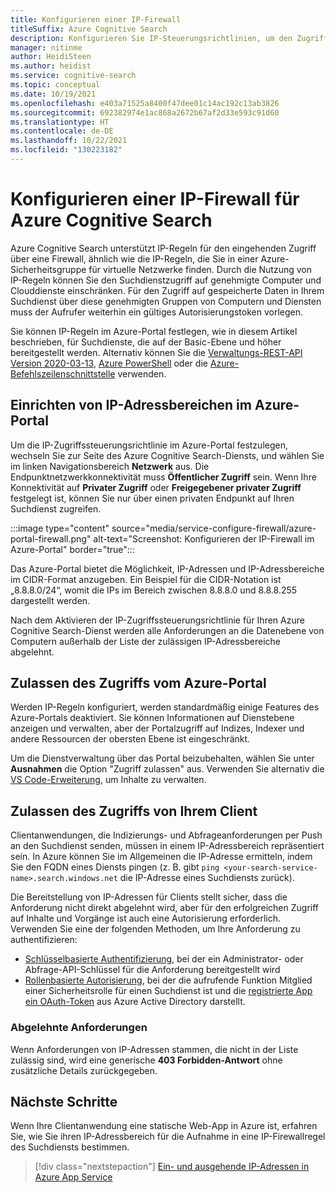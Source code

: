 ```yaml
---
title: Konfigurieren einer IP-Firewall
titleSuffix: Azure Cognitive Search
description: Konfigurieren Sie IP-Steuerungsrichtlinien, um den Zugriff auf Ihren Azure Cognitive Search-Dienst auf bestimmte IP-Adressen einzuschränken.
manager: nitinme
author: HeidiSteen
ms.author: heidist
ms.service: cognitive-search
ms.topic: conceptual
ms.date: 10/19/2021
ms.openlocfilehash: e403a71525a8400f47dee01c14ac192c13ab3826
ms.sourcegitcommit: 692382974e1ac868a2672b67af2d33e593c91d60
ms.translationtype: HT
ms.contentlocale: de-DE
ms.lasthandoff: 10/22/2021
ms.locfileid: "130223182"
---
```

# <a name="configure-an-ip-firewall-for-azure-cognitive-search"></a>Konfigurieren einer IP-Firewall für Azure Cognitive Search

Azure Cognitive Search unterstützt IP-Regeln für den eingehenden Zugriff über eine Firewall, ähnlich wie die IP-Regeln, die Sie in einer Azure-Sicherheitsgruppe für virtuelle Netzwerke finden. Durch die Nutzung von IP-Regeln können Sie den Suchdienstzugriff auf genehmigte Computer und Clouddienste einschränken. Für den Zugriff auf gespeicherte Daten in Ihrem Suchdienst über diese genehmigten Gruppen von Computern und Diensten muss der Aufrufer weiterhin ein gültiges Autorisierungstoken vorlegen.

Sie können IP-Regeln im Azure-Portal festlegen, wie in diesem Artikel beschrieben, für Suchdienste, die auf der Basic-Ebene und höher bereitgestellt werden. Alternativ können Sie die [Verwaltungs-REST-API Version 2020-03-13](/rest/api/searchmanagement/), [Azure PowerShell](/powershell/module/az.search) oder die [Azure-Befehlszeilenschnittstelle](/cli/azure/search) verwenden.

<a id="configure-ip-policy"></a> 

## <a name="set-ip-ranges-in-azure-portal"></a>Einrichten von IP-Adressbereichen im Azure-Portal

Um die IP-Zugriffssteuerungsrichtlinie im Azure-Portal festzulegen, wechseln Sie zur Seite des Azure Cognitive Search-Diensts, und wählen Sie im linken Navigationsbereich **Netzwerk** aus. Die Endpunktnetzwerkkonnektivität muss **Öffentlicher Zugriff** sein. Wenn Ihre Konnektivität auf **Privater Zugriff** oder **Freigegebener privater Zugriff** festgelegt ist, können Sie nur über einen privaten Endpunkt auf Ihren Suchdienst zugreifen.

:::image type="content" source="media/service-configure-firewall/azure-portal-firewall.png" alt-text="Screenshot: Konfigurieren der IP-Firewall im Azure-Portal" border="true":::

Das Azure-Portal bietet die Möglichkeit, IP-Adressen und IP-Adressbereiche im CIDR-Format anzugeben. Ein Beispiel für die CIDR-Notation ist „8.8.8.0/24“, womit die IPs im Bereich zwischen 8.8.8.0 und 8.8.8.255 dargestellt werden.

Nach dem Aktivieren der IP-Zugriffssteuerungsrichtlinie für Ihren Azure Cognitive Search-Dienst werden alle Anforderungen an die Datenebene von Computern außerhalb der Liste der zulässigen IP-Adressbereiche abgelehnt. 

## <a name="allow-access-from-azure-portal"></a>Zulassen des Zugriffs vom Azure-Portal

Werden IP-Regeln konfiguriert, werden standardmäßig einige Features des Azure-Portals deaktiviert. Sie können Informationen auf Dienstebene anzeigen und verwalten, aber der Portalzugriff auf Indizes, Indexer und andere Ressourcen der obersten Ebene ist eingeschränkt.

Um die Dienstverwaltung über das Portal beizubehalten, wählen Sie unter **Ausnahmen** die Option "Zugriff zulassen" aus. Verwenden Sie alternativ die [VS Code-Erweiterung](https://aka.ms/vscode-search), um Inhalte zu verwalten.

## <a name="allow-access-from-your-client"></a>Zulassen des Zugriffs von Ihrem Client

Clientanwendungen, die Indizierungs- und Abfrageanforderungen per Push an den Suchdienst senden, müssen in einem IP-Adressbereich repräsentiert sein. In Azure können Sie im Allgemeinen die IP-Adresse ermitteln, indem Sie den FQDN eines Diensts pingen (z. B. gibt `ping <your-search-service-name>.search.windows.net` die IP-Adresse eines Suchdiensts zurück). 

Die Bereitstellung von IP-Adressen für Clients stellt sicher, dass die Anforderung nicht direkt abgelehnt wird, aber für den erfolgreichen Zugriff auf Inhalte und Vorgänge ist auch eine Autorisierung erforderlich. Verwenden Sie eine der folgenden Methoden, um Ihre Anforderung zu authentifizieren:

+ [Schlüsselbasierte Authentifizierung](search-security-api-keys.md), bei der ein Administrator- oder Abfrage-API-Schlüssel für die Anforderung bereitgestellt wird
+ [Rollenbasierte Autorisierung](search-security-rbac.md), bei der die aufrufende Funktion Mitglied einer Sicherheitsrolle für einen Suchdienst ist und die [registrierte App ein OAuth-Token](search-howto-aad.md) aus Azure Active Directory darstellt.

### <a name="rejected-requests"></a>Abgelehnte Anforderungen

Wenn Anforderungen von IP-Adressen stammen, die nicht in der Liste zulässig sind, wird eine generische **403 Forbidden-Antwort** ohne zusätzliche Details zurückgegeben.

## <a name="next-steps"></a>Nächste Schritte

Wenn Ihre Clientanwendung eine statische Web-App in Azure ist, erfahren Sie, wie Sie ihren IP-Adressbereich für die Aufnahme in eine IP-Firewallregel des Suchdiensts bestimmen.

> [!div class="nextstepaction"]
> [Ein- und ausgehende IP-Adressen in Azure App Service](../app-service/overview-inbound-outbound-ips.md)